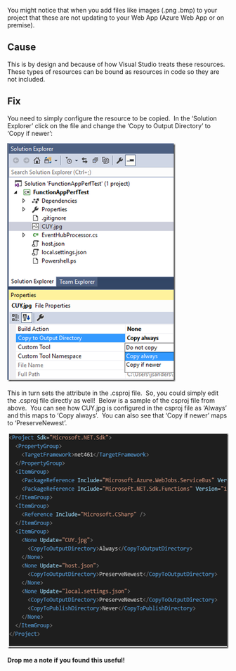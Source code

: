 

You might notice that when you add files like images (.png .bmp) to your project that these are not updating to your Web App (Azure Web App or on premise).

## Cause

This is by design and because of how Visual Studio treats these resources.&nbsp; These types of resources can be bound as resources in code so they are not included.

## Fix

You need to simply configure the resource to be copied.&nbsp; In the ‘Solution Explorer’ click on the file and change the &#8216;Copy to Output Directory&#8217; to &#8216;Copy if newer&#8217;:

[<img loading="lazy" title="capture20171128075005125" style="border-left-width: 0px;border-right-width: 0px;border-bottom-width: 0px;padding-top: 0px;padding-left: 0px;padding-right: 0px;border-top-width: 0px" border="0" alt="capture20171128075005125" src="/assets/images/2017/11/capture20171128075005125_thumb.png" width="383" height="542" />](/assets/images/2017/11/capture20171128075005125.png)

This in turn sets the attribute in the .csproj file.&nbsp; So, you could simply edit the .csproj file directly as well!&nbsp; Below is a sample of the csproj file from above.&nbsp; You can see how CUY.jpg is configured in the csproj file as ‘Always’ and this maps to ‘Copy always’.&nbsp; You can also see that ‘Copy if newer’ maps to ‘PreserveNewest’.

[<img loading="lazy" title="capture20171130164912382" style="border-left-width: 0px;border-right-width: 0px;border-bottom-width: 0px;padding-top: 0px;padding-left: 0px;padding-right: 0px;border-top-width: 0px" border="0" alt="capture20171130164912382" src="/assets/images/2017/11/capture20171130164912382_thumb.png" width="555" height="491" />](/assets/images/2017/11/capture20171130164912382.png)

**Drop me a note if you found this useful!**